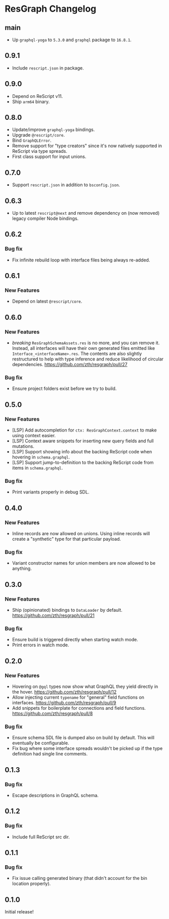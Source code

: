 # ResGraph Changelog

## main

- Up `graphql-yoga` to `5.3.0` and `graphql` package to `16.8.1`.

## 0.9.1

- Include `rescript.json` in package.

## 0.9.0

- Depend on ReScript v11.
- Ship `arm64` binary.

## 0.8.0

- Update/improve `graphql-yoga` bindings.
- Upgrade `@rescript/core`.
- Bind `GraphQLError`.
- Remove support for "type creators" since it's now natively supported in ReScript via type spreads.
- First class support for input unions.

## 0.7.0

- Support `rescript.json` in addition to `bsconfig.json`.

## 0.6.3

- Up to latest `rescript@next` and remove dependency on (now removed) legacy compiler Node bindings.

## 0.6.2

### Bug fix

- Fix infinite rebuild loop with interface files being always re-added.

## 0.6.1

### New Features

- Depend on latest `@rescript/core`.

## 0.6.0

### New Features

- _breaking_ `ResGraphSchemaAssets.res` is no more, and you can remove it. Instead, all interfaces will have their own generated files emitted like `Interface_<interfaceName>.res`. The contents are also slightly restructured to help with type inference and reduce likelihood of circular dependencies. https://github.com/zth/resgraph/pull/27

### Bug fix

- Ensure project folders exist before we try to build.

## 0.5.0

### New Features

- [LSP] Add autocompletion for `ctx: ResGraphContext.context` to make using context easier.
- [LSP] Context aware snippets for inserting new query fields and full mutations.
- [LSP] Support showing info about the backing ReScript code when hovering in `schema.graphql`.
- [LSP] Support jump-to-definition to the backing ReScript code from items in `schema.graphql`.

### Bug fix

- Print variants properly in debug SDL.

## 0.4.0

### New Features

- Inline records are now allowed on unions. Using inline records will create a "synthetic" type for that particular payload.

### Bug fix

- Variant constructor names for union members are now allowed to be anything.

## 0.3.0

### New Features

- Ship (opinionated) bindings to `DataLoader` by default. https://github.com/zth/resgraph/pull/21

### Bug fix

- Ensure build is triggered directly when starting watch mode.
- Print errors in watch mode.

## 0.2.0

### New Features

- Hovering on `@gql` types now show what GraphQL they yield directly in the hover. https://github.com/zth/resgraph/pull/12
- Allow injecting current `typename` for "general" field functions on interfaces. https://github.com/zth/resgraph/pull/9
- Add snippets for boilerplate for connections and field functions. https://github.com/zth/resgraph/pull/8

### Bug fix

- Ensure schema SDL file is dumped also on build by default. This will eventually be configurable.
- Fix bug where some interface spreads wouldn't be picked up if the type definition had single line comments.

## 0.1.3

### Bug fix

- Escape descriptions in GraphQL schema.

## 0.1.2

### Bug fix

- Include full ReScript src dir.

## 0.1.1

### Bug fix

- Fix issue calling generated binary (that didn't account for the bin location properly).

## 0.1.0

Initial release!
